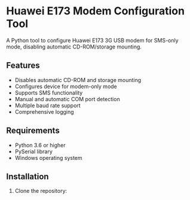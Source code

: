 # Huawei E173 Modem Configuration Tool

A Python tool to configure Huawei E173 3G USB modem for SMS-only mode, disabling automatic CD-ROM/storage mounting.

## Features

- Disables automatic CD-ROM and storage mounting
- Configures device for modem-only mode
- Supports SMS functionality
- Manual and automatic COM port detection
- Multiple baud rate support
- Comprehensive logging

## Requirements

- Python 3.6 or higher
- PySerial library
- Windows operating system

## Installation

1. Clone the repository: 